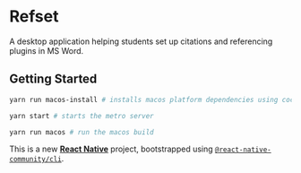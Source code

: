# Refset

A desktop application helping students set up citations and referencing plugins in MS Word.

## Getting Started

```sh
yarn run macos-install # installs macos platform dependencies using cocoapods

yarn start # starts the metro server

yarn run macos # run the macos build
```

This is a new [**React Native**](https://reactnative.dev) project, bootstrapped using [`@react-native-community/cli`](https://github.com/react-native-community/cli).

